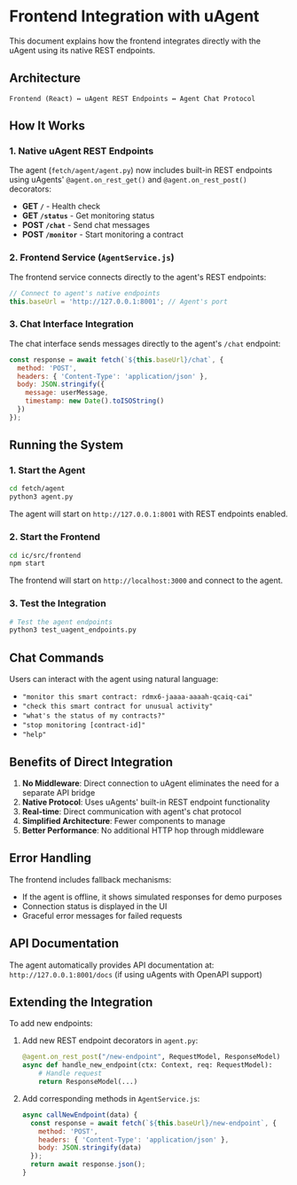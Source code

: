 # Frontend Integration with uAgent

This document explains how the frontend integrates directly with the uAgent using its native REST endpoints.

## Architecture

```
Frontend (React) ↔ uAgent REST Endpoints ↔ Agent Chat Protocol
```

## How It Works

### 1. Native uAgent REST Endpoints

The agent (`fetch/agent/agent.py`) now includes built-in REST endpoints using uAgents' `@agent.on_rest_get()` and `@agent.on_rest_post()` decorators:

- **GET `/`** - Health check
- **GET `/status`** - Get monitoring status  
- **POST `/chat`** - Send chat messages
- **POST `/monitor`** - Start monitoring a contract

### 2. Frontend Service (`AgentService.js`)

The frontend service connects directly to the agent's REST endpoints:

```javascript
// Connect to agent's native endpoints
this.baseUrl = 'http://127.0.0.1:8001'; // Agent's port
```

### 3. Chat Interface Integration

The chat interface sends messages directly to the agent's `/chat` endpoint:

```javascript
const response = await fetch(`${this.baseUrl}/chat`, {
  method: 'POST',
  headers: { 'Content-Type': 'application/json' },
  body: JSON.stringify({
    message: userMessage,
    timestamp: new Date().toISOString()
  })
});
```

## Running the System

### 1. Start the Agent

```bash
cd fetch/agent
python3 agent.py
```

The agent will start on `http://127.0.0.1:8001` with REST endpoints enabled.

### 2. Start the Frontend

```bash
cd ic/src/frontend
npm start
```

The frontend will start on `http://localhost:3000` and connect to the agent.

### 3. Test the Integration

```bash
# Test the agent endpoints
python3 test_uagent_endpoints.py
```

## Chat Commands

Users can interact with the agent using natural language:

- `"monitor this smart contract: rdmx6-jaaaa-aaaah-qcaiq-cai"`
- `"check this smart contract for unusual activity"`
- `"what's the status of my contracts?"`
- `"stop monitoring [contract-id]"`
- `"help"`

## Benefits of Direct Integration

1. **No Middleware**: Direct connection to uAgent eliminates the need for a separate API bridge
2. **Native Protocol**: Uses uAgents' built-in REST endpoint functionality
3. **Real-time**: Direct communication with agent's chat protocol
4. **Simplified Architecture**: Fewer components to manage
5. **Better Performance**: No additional HTTP hop through middleware

## Error Handling

The frontend includes fallback mechanisms:

- If the agent is offline, it shows simulated responses for demo purposes
- Connection status is displayed in the UI
- Graceful error messages for failed requests

## API Documentation

The agent automatically provides API documentation at:
`http://127.0.0.1:8001/docs` (if using uAgents with OpenAPI support)

## Extending the Integration

To add new endpoints:

1. Add new REST endpoint decorators in `agent.py`:
   ```python
   @agent.on_rest_post("/new-endpoint", RequestModel, ResponseModel)
   async def handle_new_endpoint(ctx: Context, req: RequestModel):
       # Handle request
       return ResponseModel(...)
   ```

2. Add corresponding methods in `AgentService.js`:
   ```javascript
   async callNewEndpoint(data) {
     const response = await fetch(`${this.baseUrl}/new-endpoint`, {
       method: 'POST',
       headers: { 'Content-Type': 'application/json' },
       body: JSON.stringify(data)
     });
     return await response.json();
   }
   ```
